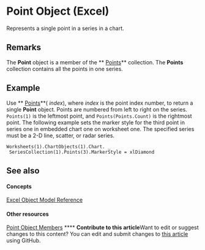 
# Point Object (Excel)

Represents a single point in a series in a chart.


## Remarks

 The **Point** object is a member of the ** [Points](918dc385-ed61-262e-033f-ba829f5ee8b2.md)** collection. The **Points** collection contains all the points in one series.


## Example

Use  ** [Points](9b6f08a1-3fbe-e9bc-a509-345a3d2d78b3.md)**( _index_), where  _index_ is the point index number, to return a single **Point** object. Points are numbered from left to right on the series. `Points(1)` is the leftmost point, and `Points(Points.Count)` is the rightmost point. The following example sets the marker style for the third point in series one in embedded chart one on worksheet one. The specified series must be a 2-D line, scatter, or radar series.


```
Worksheets(1).ChartObjects(1).Chart. _ 
 SeriesCollection(1).Points(3).MarkerStyle = xlDiamond
```


## See also


#### Concepts


 [Excel Object Model Reference](11ea8598-8a20-92d5-f98b-0da04263bf2c.md)
#### Other resources


 [Point Object Members](a533258d-fc3b-9fe1-2a77-a55ecbe7bd7a.md)
****   **Contribute to this article**Want to edit or suggest changes to this content? You can edit and submit changes to  [this article](https://github.com/jhershey00/VBA_Excel_Test/OpenXMLCon/articles/48ed9aec-2d29-ec4d-8e55-fca13982c358.md) using GitHub.

